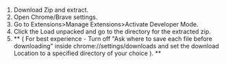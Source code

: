 1. Download Zip and extract.
2. Open Chrome/Brave settings.
3. Go to Extensions>Manage Extensions>Activate Developer Mode.
4. Click the Load unpacked and go to the directory for the extracted zip.
5. ** ( For best experience - Turn off "Ask where to save each file before downloading" inside chrome://settings/downloads and set the download Location to a specified directory of your choice ). **
